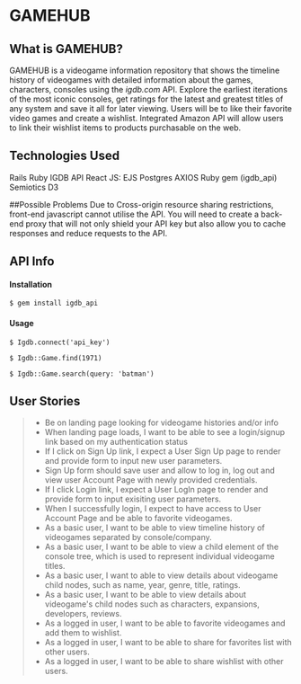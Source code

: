 # GAMEHUB 

## What is GAMEHUB?
GAMEHUB is a videogame information repository that shows the timeline history of videogames with detailed information about
the games, characters, consoles using the *igdb.com* API. Explore the earliest iterations of the most iconic consoles, get
ratings for the latest and greatest titles of any system and save it all for later viewing. Users will be to like their 
favorite video games and create a wishlist. Integrated Amazon API will allow users to link their wishlist items to products
purchasable on the web.

## Technologies Used
Rails
Ruby
IGDB API
React
JS: EJS
Postgres
AXIOS
Ruby gem (igdb_api)
Semiotics
D3

##Possible Problems
Due to Cross-origin resource sharing restrictions, front-end javascript cannot utilise the API. You will need to 
create a back-end proxy that will not only shield your API key but also allow you to cache responses and reduce 
requests to the API.

## API Info

#### Installation 
```
$ gem install igdb_api
```

#### Usage
```
$ Igdb.connect('api_key')
```
```
$ Igdb::Game.find(1971)
```
```
$ Igdb::Game.search(query: 'batman')
```

## User Stories
> - Be on landing page looking for videogame histories and/or info
> - When landing page loads, I want to be able to see a login/signup link based on my authentication status
> - If I click on Sign Up link, I expect a User Sign Up page to render and provide form to input new user parameters.
> - Sign Up form should save user and allow to log in, log out and view user Account Page with newly provided credentials.
> - If I click Login link, I expect a User LogIn page to render and provide form to input exisiting user parameters.
> - When I successfully login, I expect to have access to User Account Page and be able to favorite videogames.
> - As a basic user, I want to be able to view timeline history of videogames separated by console/company.
> - As a basic user, I want to be able to view a child element of the console tree, which is used to represent individual
    videogame titles.
> - As a basic user, I want to able to view details about videogame child nodes, such as name, year, genre, title, ratings.
> - As a basic user, I want to be able to view details about videogame's child nodes such as characters, expansions, developers,
    reviews.
> - As a logged in user, I want to be able to favorite videogames and add them to wishlist.
> - As a logged in user, I want to be able to share for favorites list with other users.
> - As a logged in user, I want to be able to share wishlist with other users.


